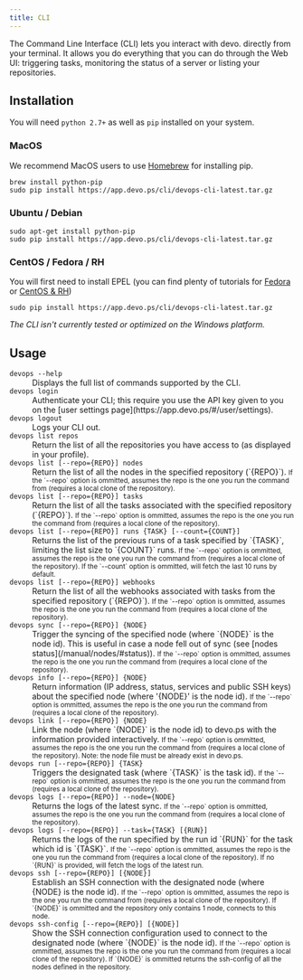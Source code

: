 ```yaml
---
title: CLI
---
```


The Command Line Interface (CLI) lets you interact with devo. directly from your terminal. It allows you do everything that you can do through the Web UI: triggering tasks, monitoring the status of a server or listing your repositories.

## Installation

You will need `python 2.7+` as well as `pip` installed on your system.

### MacOS

We recommend MacOS users to use [Homebrew](http://brew.sh/) for installing pip.

    brew install python-pip
    sudo pip install https://app.devo.ps/cli/devops-cli-latest.tar.gz

### Ubuntu / Debian

    sudo apt-get install python-pip
    sudo pip install https://app.devo.ps/cli/devops-cli-latest.tar.gz

### CentOS / Fedora / RH

You will first need to install EPEL (you can find plenty of tutorials for [Fedora](http://fedoraproject.org/wiki/EPEL/FAQ#howtouse) or [CentOS & RH](http://www.rackspace.com/knowledge_center/article/installing-rhel-epel-repo-on-centos-5x-or-6x))

    sudo pip install https://app.devo.ps/cli/devops-cli-latest.tar.gz

*The CLI isn't currently tested or optimized on the Windows platform.*

## Usage

<dl>
  <dt><code class='terminal'>devops --help</code></dt>
  <dd>Displays the full list of commands supported by the CLI.</dd>

  <dt><code class='terminal'>devops login</code></dt>
  <dd>Authenticate your CLI; this require you use the API key given to you on the [user settings page](https://app.devo.ps/#/user/settings).</dd>

  <dt><code class='terminal'>devops logout</code></dt>
  <dd>Logs your CLI out.</dd>

  <dt><code class='terminal'>devops list repos</code></dt>
  <dd>Return the list of all the repositories you have access to (as displayed in your profile).</dd>

  <dt><code class='terminal'>devops list [--repo={REPO}] nodes</code></dt>
  <dd>Return the list of all the nodes in the specified repository (`{REPO}`). <small>If the `--repo` option is ommitted, assumes the repo is the one you run the command from (requires a local clone of the repository).</small>
  </dd>

  <dt><code class='terminal'>devops list [--repo={REPO}] tasks</code></dt>
  <dd>Return the list of all the tasks associated with the specified repository (`{REPO}`). <small>If the `--repo` option is ommitted, assumes the repo is the one you run the command from (requires a local clone of the repository).</small>
  </dd>

  <dt><code class='terminal'>devops list [--repo={REPO}] runs {TASK} [--count={COUNT}]</code></dt>
  <dd>Returns the list of the previous runs of a task specified by `{TASK}`, limiting the list size to `{COUNT}` runs. <small>If the `--repo` option is ommitted, assumes the repo is the one you run the command from (requires a local clone of the repository). If the `--count` option is ommitted, will fetch the last 10 runs by default.</small>
  </dd>

  <dt><code class='terminal'>devops list [--repo={REPO}] webhooks</code></dt>
  <dd>Return the list of all the webhooks associated with tasks from the specified repository (`{REPO}`). <small>If the `--repo` option is ommitted, assumes the repo is the one you run the command from (requires a local clone of the repository).</small>
  </dd>

  <dt><code class='terminal'>devops sync [--repo={REPO}] {NODE}</code></dt>
  <dd>Trigger the syncing of the specified node (where `{NODE}` is the node id). This is useful in case a node fell out of sync (see [nodes status](/manual/nodes/#status)). <small>If the `--repo` option is ommitted, assumes the repo is the one you run the command from (requires a local clone of the repository).</small>
  </dd>

  <dt><code class='terminal'>devops info [--repo={REPO}] {NODE}</code></dt>
  <dd>Return information (IP address, status, services and public SSH keys) about the specified node (where '{NODE}' is the node id). <small>If the `--repo` option is ommitted, assumes the repo is the one you run the command from (requires a local clone of the repository).</small>
  </dd>

  <dt><code class='terminal'>devops link [--repo={REPO}] {NODE}</code></dt>
  <dd>Link the node (where `{NODE}` is the node id) to devo.ps with the information provided interactively. <small>If the `--repo` option is ommitted, assumes the repo is the one you run the command from (requires a local clone of the repository). Note: the node file must be already exist in devo.ps.</small>
  </dd>

  <dt><code class='terminal'>devops run [--repo={REPO}] {TASK}</code></dt>
  <dd>Triggers the designated task (where `{TASK}` is the task id). <small>If the `--repo` option is ommitted, assumes the repo is the one you run the command from (requires a local clone of the repository).</small>
  </dd>

  <dt><code class='terminal'>devops logs [--repo={REPO}] --node={NODE}</code></dt>
  <dd>Returns the logs of the latest sync. <small>If the `--repo` option is ommitted, assumes the repo is the one you run the command from (requires a local clone of the repository).</small>
  </dd>

  <dt><code class='terminal'>devops logs [--repo={REPO}] --task={TASK} [{RUN}]</code></dt>
  <dd>Returns the logs of the run specified by the run id `{RUN}` for the task which id is `{TASK}`. <small>If the `--repo` option is ommitted, assumes the repo is the one you run the command from (requires a local clone of the repository). If no `{RUN}` is provided, will fetch the logs of the latest run.</small>
  </dd>

  <dt><code class='terminal'>devops ssh [--repo={REPO}] [{NODE}]</code></dt>
  <dd>Establish an SSH connection with the designated node (where {NODE} is the node id). <small>If the `--repo` option is ommitted, assumes the repo is the one you run the command from (requires a local clone of the repository). If `{NODE}` is ommitted and the repository only contains 1 node, connects to this node.</small>
  </dd>

  <dt><code class='terminal'>devops ssh-config [--repo={REPO}] [{NODE}]</code></dt>
  <dd>Show the SSH connection configuration used to connect to the designated node (where `{NODE}` is the node id). <small>If the `--repo` option is ommitted, assumes the repo is the one you run the command from (requires a local clone of the repository). If `{NODE}` is ommitted returns the ssh-config of all the nodes defined in the repository.</small>
  </dd>

</dl>